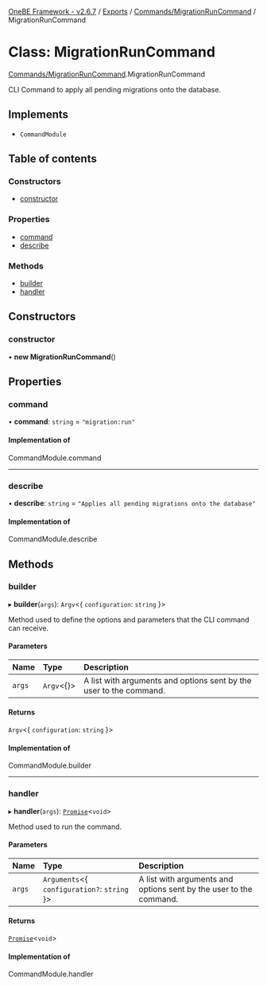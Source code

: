 [OneBE Framework - v2.6.7](../README.md) / [Exports](../modules.md) / [Commands/MigrationRunCommand](../modules/Commands_MigrationRunCommand.md) / MigrationRunCommand

# Class: MigrationRunCommand

[Commands/MigrationRunCommand](../modules/Commands_MigrationRunCommand.md).MigrationRunCommand

CLI Command to apply all pending migrations onto the database.

## Implements

- `CommandModule`

## Table of contents

### Constructors

- [constructor](Commands_MigrationRunCommand.MigrationRunCommand.md#constructor)

### Properties

- [command](Commands_MigrationRunCommand.MigrationRunCommand.md#command)
- [describe](Commands_MigrationRunCommand.MigrationRunCommand.md#describe)

### Methods

- [builder](Commands_MigrationRunCommand.MigrationRunCommand.md#builder)
- [handler](Commands_MigrationRunCommand.MigrationRunCommand.md#handler)

## Constructors

### constructor

• **new MigrationRunCommand**()

## Properties

### command

• **command**: `string` = `"migration:run"`

#### Implementation of

CommandModule.command

___

### describe

• **describe**: `string` = `"Applies all pending migrations onto the database"`

#### Implementation of

CommandModule.describe

## Methods

### builder

▸ **builder**(`args`): `Argv`<{ `configuration`: `string`  }\>

Method used to define the options and parameters that the CLI command
can receive.

#### Parameters

| Name | Type | Description |
| :------ | :------ | :------ |
| `args` | `Argv`<{}\> | A list with arguments and options sent by the user to the command. |

#### Returns

`Argv`<{ `configuration`: `string`  }\>

#### Implementation of

CommandModule.builder

___

### handler

▸ **handler**(`args`): [`Promise`]( https://developer.mozilla.org/en-US/docs/Web/JavaScript/Reference/Global_Objects/Promise )<`void`\>

Method used to run the command.

#### Parameters

| Name | Type | Description |
| :------ | :------ | :------ |
| `args` | `Arguments`<{ `configuration?`: `string`  }\> | A list with arguments and options sent by the user to the command. |

#### Returns

[`Promise`]( https://developer.mozilla.org/en-US/docs/Web/JavaScript/Reference/Global_Objects/Promise )<`void`\>

#### Implementation of

CommandModule.handler
